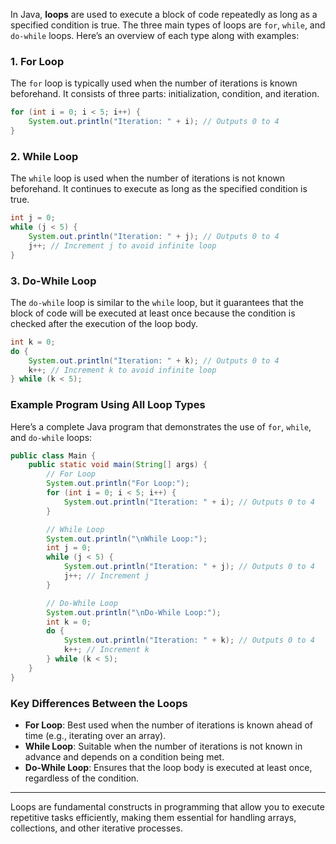In Java, **loops** are used to execute a block of code repeatedly as long as a specified condition is true. The three main types of loops are `for`, `while`, and `do-while` loops. Here’s an overview of each type along with examples:

### 1. **For Loop**

The `for` loop is typically used when the number of iterations is known beforehand. It consists of three parts: initialization, condition, and iteration.

```java
for (int i = 0; i < 5; i++) {
    System.out.println("Iteration: " + i); // Outputs 0 to 4
}
```

### 2. **While Loop**

The `while` loop is used when the number of iterations is not known beforehand. It continues to execute as long as the specified condition is true.

```java
int j = 0;
while (j < 5) {
    System.out.println("Iteration: " + j); // Outputs 0 to 4
    j++; // Increment j to avoid infinite loop
}
```

### 3. **Do-While Loop**

The `do-while` loop is similar to the `while` loop, but it guarantees that the block of code will be executed at least once because the condition is checked after the execution of the loop body.

```java
int k = 0;
do {
    System.out.println("Iteration: " + k); // Outputs 0 to 4
    k++; // Increment k to avoid infinite loop
} while (k < 5);
```

### Example Program Using All Loop Types

Here’s a complete Java program that demonstrates the use of `for`, `while`, and `do-while` loops:

```java
public class Main {
    public static void main(String[] args) {
        // For Loop
        System.out.println("For Loop:");
        for (int i = 0; i < 5; i++) {
            System.out.println("Iteration: " + i); // Outputs 0 to 4
        }

        // While Loop
        System.out.println("\nWhile Loop:");
        int j = 0;
        while (j < 5) {
            System.out.println("Iteration: " + j); // Outputs 0 to 4
            j++; // Increment j
        }

        // Do-While Loop
        System.out.println("\nDo-While Loop:");
        int k = 0;
        do {
            System.out.println("Iteration: " + k); // Outputs 0 to 4
            k++; // Increment k
        } while (k < 5);
    }
}
```

### Key Differences Between the Loops

- **For Loop**: Best used when the number of iterations is known ahead of time (e.g., iterating over an array).
- **While Loop**: Suitable when the number of iterations is not known in advance and depends on a condition being met.
- **Do-While Loop**: Ensures that the loop body is executed at least once, regardless of the condition.

---

Loops are fundamental constructs in programming that allow you to execute repetitive tasks efficiently, making them essential for handling arrays, collections, and other iterative processes.